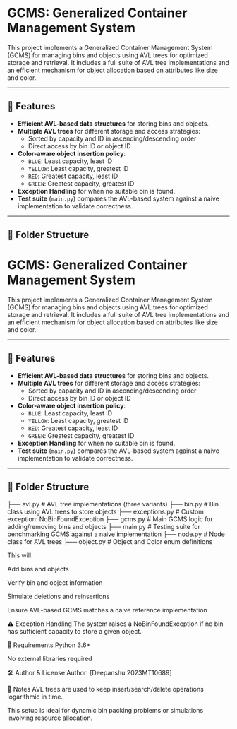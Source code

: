 # GCMS: Generalized Container Management System

This project implements a Generalized Container Management System (GCMS) for managing bins and objects using AVL trees for optimized storage and retrieval. It includes a full suite of AVL tree implementations and an efficient mechanism for object allocation based on attributes like size and color.

---

## 🚀 Features

- **Efficient AVL-based data structures** for storing bins and objects.
- **Multiple AVL trees** for different storage and access strategies:
  - Sorted by capacity and ID in ascending/descending order
  - Direct access by bin ID or object ID
- **Color-aware object insertion policy**:
  - `BLUE`: Least capacity, least ID
  - `YELLOW`: Least capacity, greatest ID
  - `RED`: Greatest capacity, least ID
  - `GREEN`: Greatest capacity, greatest ID
- **Exception Handling** for when no suitable bin is found.
- **Test suite** (`main.py`) compares the AVL-based system against a naive implementation to validate correctness.

---

## 📁 Folder Structure
# GCMS: Generalized Container Management System

This project implements a Generalized Container Management System (GCMS) for managing bins and objects using AVL trees for optimized storage and retrieval. It includes a full suite of AVL tree implementations and an efficient mechanism for object allocation based on attributes like size and color.

---

## 🚀 Features

- **Efficient AVL-based data structures** for storing bins and objects.
- **Multiple AVL trees** for different storage and access strategies:
  - Sorted by capacity and ID in ascending/descending order
  - Direct access by bin ID or object ID
- **Color-aware object insertion policy**:
  - `BLUE`: Least capacity, least ID
  - `YELLOW`: Least capacity, greatest ID
  - `RED`: Greatest capacity, least ID
  - `GREEN`: Greatest capacity, greatest ID
- **Exception Handling** for when no suitable bin is found.
- **Test suite** (`main.py`) compares the AVL-based system against a naive implementation to validate correctness.

---

## 📁 Folder Structure

├── avl.py # AVL tree implementations (three variants)
├── bin.py # Bin class using AVL trees to store objects
├── exceptions.py # Custom exception: NoBinFoundException
├── gcms.py # Main GCMS logic for adding/removing bins and objects
├── main.py # Testing suite for benchmarking GCMS against a naive implementation
├── node.py # Node class for AVL trees
├── object.py # Object and Color enum definitions

This will:

Add bins and objects

Verify bin and object information

Simulate deletions and reinsertions

Ensure AVL-based GCMS matches a naive reference implementation

⚠️ Exception Handling
The system raises a NoBinFoundException if no bin has sufficient capacity to store a given object.

📌 Requirements
Python 3.6+

No external libraries required

🛠️ Author & License
Author: [Deepanshu 2023MT10689]



🧠 Notes
AVL trees are used to keep insert/search/delete operations logarithmic in time.

This setup is ideal for dynamic bin packing problems or simulations involving resource allocation.

